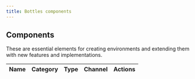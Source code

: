```yaml
---
title: Bottles components
---
```


<section class="heading">
	<div class="container large">
		<h1>Components</h1>
		<p>These are essential elements for creating environments and extending them with new features and implementations.</p>
	</div>
</section>

<section class="page">
	<div class="container large">
		<table>
			<thead>
				<tr>
					<th>Name</th>
					<th>Category</th>
					<th>Type</th>
					<th>Channel</th>
					<th>Actions</th>
				</tr>
			</thead>
			<tbody id="components">
			</tbody>
		</table>
	</div>
</section>

<script src="https://cdnjs.cloudflare.com/ajax/libs/js-yaml/4.1.0/js-yaml.min.js"></script>
<script>
	var table = document.getElementById("components");
	document.addEventListener("DOMContentLoaded", function () {
		fetch('https://raw.githubusercontent.com/bottlesdevs/components/main/index.yml')
  			.then(response => response.text())
			.then((data) => {
				console.info("Components database index found.");
				data = jsyaml.load(data)
				for (var item in data) {
					component = data[item];

					var row = table.insertRow(-1);
					var name = row.insertCell(0);
					var category = row.insertCell(1);
					var type = row.insertCell(2);
					var channel = row.insertCell(3);
					var actions = row.insertCell(4);

                    sub_category = component["Sub-category"] ? component["Sub-category"] : "n/a";
                    sub_category_url = component["Sub-category"] ? `/${component["Sub-category"]}` : "";

					name.innerHTML = `<b>${item}</b>`;
					type.innerHTML = sub_category
					channel.innerHTML = component["Channel"];
					category.innerHTML = `<span class="tag tag-${component["Category"]}">${component["Category"]}</span>`;
					actions.innerHTML = `\
						<a href='https://github.com/bottlesdevs/components/blob/main/${component["Category"]}${sub_category_url}/${item}.yml'>Details</a> | \
						<a href='https://github.com/bottlesdevs/components/issues/new/choose'>Report problem</a>`;
				}
			})
			.catch(err => {
				console.error("Failed to fetch Components database index!");
				throw err
			});
	});
</script>